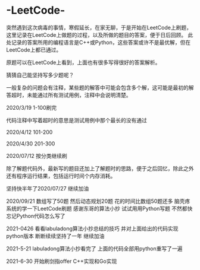 # -LeetCode-
突然遇到这次病毒的事情，寒假延长，在家无聊，于是开始在LeetCode上刷题，这里记录在LeetCode上做题的过程，以及所做的题目的答案，便于日后回顾。
此处记录的答案所用的编程语言是C++或Python，这些答案或许不是最优解，但在LeetCode上都已通过。

原题可以在LeetCode上看到，上面也有很多写得很好的答案解析。

猜猜自己能坚持写多少题呢？

一般复杂的问题会有注释，某些题的解答中可能会包含多个解，这可能是最初的解答超时，未能通过所有测试用例，注释中会说明清楚。

2020/3/19 1-100刷完

代码注释中写着超时的意思是测试用例中那个最长的没有通过

2020/4/12 101-200

2020/4/30 201-300

2020/07/12 按分类继续刷

除了解题代码外，最新写的题目还加上了解题时的思路，便于之后回忆，除此之外还有程序运行结果，包括运行时间个内存消耗。

坚持快半年了2020/07/27 继续加油

2020/09/21 数组写了50题 然后动态规划20题 花的时间比数组50题还多 脑壳疼
系统的学一下LeetCode刷题 感谢东哥的算法小抄
试试用用Python写题 不然都快忘记Python代码怎么写了

2021-0426
看看labuladong算法小抄总结的技巧 并对上面给出的代码实现python版本
断断续续坚持了一年 继续加油

2021-5-21
labuladong算法小抄看完了 上面的代码全部用python重写了一遍

2021-6-30
开始刷剑指offer C++实现和Go实现
